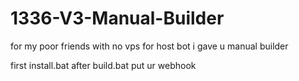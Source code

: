 # 1336-V3-Manual-Builder

for my poor friends with no vps for host bot i gave u manual builder 

first install.bat after build.bat put ur webhook 
